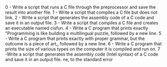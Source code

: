 
0 - Write a script that runs a C file through the preprocessor and save the result into another file.
1 - Write a script that compiles a C file but does not link.
2 - Write a script that generates the assembly code of a C code and save it in an output file.
3 - Write a script that compiles a C file and creates an executable named cisfun.
4 - Write a C program that prints exactly "Programming is like building a multilingual puzzle, followed by a new line.
5 - Write a C program that prints exactly with proper grammar, but the outcome is a piece of art,, followed by a new line.
6 - Write a C program that prints the size of various types on the computer it is compiled and run on.
7 -Write a script that generates the assembly code (Intel syntax) of a C code and save it in an output file.
ne, to the standard error
